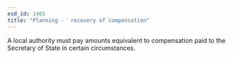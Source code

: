 ```yaml
---
esd_id: 1465
title: "Planning -  recovery of compensation"
---
```


A local authority must pay amounts equivalent to compensation paid to the Secretary of State in certain circumstances.

